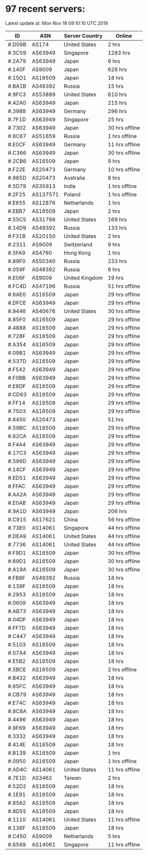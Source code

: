 # 97 recent servers:

Latest update at: Mon Nov 18 09:10:10 UTC 2019

| ID | ASN | Server Country | Online |
| -- | --- | -------------- | ------ |
| #.D09B | AS174 | United States | 2 hrs |
| #.3C59 | AS63949 | Singapore | 1283 hrs |
| #.2A79 | AS63949 | Japan | 9 hrs |
| #.140F | AS9009 | Japan | 628 hrs |
| #.15D1 | AS16509 | Japan | 18 hrs |
| #.BA1B | AS49392 | Russia | 15 hrs |
| #.9FC3 | AS53889 | United States | 610 hrs |
| #.42A0 | AS63949 | Japan | 215 hrs |
| #.3988 | AS63949 | Germany | 296 hrs |
| #.7F1D | AS63949 | Singapore | 25 hrs |
| #.7302 | AS63949 | Japan | 30 hrs offline |
| #.8C67 | AS51659 | Russia | 1 hrs offline |
| #.E0CF | AS63949 | Germany | 11 hrs offline |
| #.C366 | AS63949 | Japan | 30 hrs offline |
| #.2CB6 | AS16509 | Japan | 9 hrs |
| #.F22E | AS20473 | Germany | 10 hrs offline |
| #.865D | AS20473 | Australia | 8 hrs |
| #.5D79 | AS35913 | India | 1 hrs offline |
| #.2F25 | AS137571 | Poland | 1 hrs offline |
| #.E655 | AS12876 | Netherlands | 1 hrs |
| #.EBB7 | AS16509 | Japan | 2 hrs |
| #.55C5 | AS31798 | United States | 169 hrs |
| #.14D9 | AS49392 | Russia | 133 hrs |
| #.F31B | AS20150 | United States | 2 hrs |
| #.2311 | AS9009 | Switzerland | 9 hrs |
| #.5FA9 | AS4760 | Hong Kong | 1 hrs |
| #.89F0 | AS50340 | Russia | 233 hrs |
| #.059F | AS49392 | Russia | 6 hrs |
| #.E06F | AS9009 | United Kingdom | 19 hrs |
| #.FC4D | AS47196 | Russia | 51 hrs offline |
| #.6AE0 | AS16509 | Japan | 29 hrs offline |
| #.DFCE | AS63949 | Japan | 29 hrs offline |
| #.9446 | AS40676 | United States | 30 hrs offline |
| #.85F0 | AS16509 | Japan | 29 hrs offline |
| #.4888 | AS16509 | Japan | 29 hrs offline |
| #.728F | AS16509 | Japan | 29 hrs offline |
| #.A354 | AS16509 | Japan | 29 hrs offline |
| #.09B1 | AS63949 | Japan | 29 hrs offline |
| #.537D | AS16509 | Japan | 29 hrs offline |
| #.F542 | AS63949 | Japan | 29 hrs offline |
| #.F0BB | AS63949 | Japan | 29 hrs offline |
| #.E8DF | AS16509 | Japan | 29 hrs offline |
| #.CD63 | AS16509 | Japan | 29 hrs offline |
| #.FF14 | AS16509 | Japan | 29 hrs offline |
| #.7503 | AS16509 | Japan | 29 hrs offline |
| #.6450 | AS20473 | Japan | 51 hrs |
| #.59BC | AS16509 | Japan | 29 hrs offline |
| #.82CA | AS16509 | Japan | 29 hrs offline |
| #.F4A4 | AS63949 | Japan | 29 hrs offline |
| #.17C3 | AS63949 | Japan | 29 hrs offline |
| #.596D | AS63949 | Japan | 29 hrs offline |
| #.14CF | AS63949 | Japan | 29 hrs offline |
| #.ED51 | AS63949 | Japan | 29 hrs offline |
| #.FFAC | AS63949 | Japan | 29 hrs offline |
| #.AA2A | AS63949 | Japan | 29 hrs offline |
| #.E0AB | AS63949 | Japan | 29 hrs offline |
| #.9A1D | AS63949 | Japan | 206 hrs |
| #.C915 | AS17621 | China | 56 hrs offline |
| #.73E0 | AS14061 | Singapore | 44 hrs offline |
| #.DEA9 | AS14061 | United States | 44 hrs offline |
| #.7736 | AS14061 | United States | 44 hrs offline |
| #.F9D1 | AS16509 | Japan | 30 hrs offline |
| #.69D1 | AS16509 | Japan | 30 hrs offline |
| #.A19A | AS16509 | Japan | 30 hrs offline |
| #.FB8F | AS49392 | Russia | 18 hrs |
| #.139F | AS16509 | Japan | 18 hrs |
| #.2953 | AS16509 | Japan | 18 hrs |
| #.0609 | AS63949 | Japan | 18 hrs |
| #.AB73 | AS63949 | Japan | 18 hrs |
| #.04DF | AS63949 | Japan | 18 hrs |
| #.FF7D | AS63949 | Japan | 18 hrs |
| #.C447 | AS63949 | Japan | 18 hrs |
| #.5103 | AS16509 | Japan | 18 hrs |
| #.07A4 | AS63949 | Japan | 18 hrs |
| #.E5B2 | AS16509 | Japan | 18 hrs |
| #.5BCE | AS16509 | Japan | 2 hrs offline |
| #.B432 | AS63949 | Japan | 18 hrs |
| #.65FC | AS63949 | Japan | 18 hrs |
| #.CB79 | AS63949 | Japan | 18 hrs |
| #.E74C | AS63949 | Japan | 18 hrs |
| #.8C8A | AS63949 | Japan | 18 hrs |
| #.4496 | AS63949 | Japan | 18 hrs |
| #.9F69 | AS63949 | Japan | 18 hrs |
| #.3332 | AS63949 | Japan | 18 hrs |
| #.414E | AS16509 | Japan | 18 hrs |
| #.B139 | AS16509 | Japan | 1 hrs |
| #.0950 | AS16509 | Japan | 1 hrs offline |
| #.AD4C | AS14061 | United States | 11 hrs offline |
| #.7E1D | AS3462 | Taiwan | 2 hrs |
| #.52D2 | AS16509 | Japan | 18 hrs |
| #.1E91 | AS16509 | Japan | 18 hrs |
| #.8562 | AS16509 | Japan | 18 hrs |
| #.8D55 | AS16509 | Japan | 18 hrs |
| #.1110 | AS14061 | United States | 11 hrs offline |
| #.136F | AS16509 | Japan | 18 hrs |
| #.C450 | AS9009 | Netherlands | 5 hrs |
| #.6569 | AS14061 | Singapore | 11 hrs offline |

